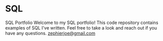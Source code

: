 # SQL
SQL Portfolio
Welcome to my SQL portfolio! This code repository contains examples of SQL I've written. Feel free to take a look and reach out if you have any questions.
zephierjoe@gmail.com
